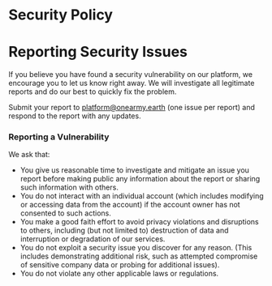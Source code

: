 # Security Policy

# Reporting Security Issues

If you believe you have found a security vulnerability on our platform, we encourage you to let us know right away. We will investigate all legitimate reports and do our best to quickly fix the problem.

Submit your report to platform@onearmy.earth (one issue per report) and respond to the report with any updates.

### Reporting a Vulnerability

We ask that:

- You give us reasonable time to investigate and mitigate an issue you report before making public any information about the report or sharing such information with others.
- You do not interact with an individual account (which includes modifying or accessing data from the account) if the account owner has not consented to such actions.
- You make a good faith effort to avoid privacy violations and disruptions to others, including (but not limited to) destruction of data and interruption or degradation of our services.
- You do not exploit a security issue you discover for any reason. (This includes demonstrating additional risk, such as attempted compromise of sensitive company data or probing for additional issues).
- You do not violate any other applicable laws or regulations.
